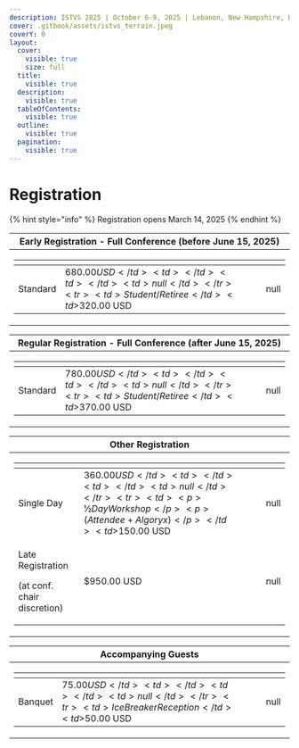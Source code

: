 ```yaml
---
description: ISTVS 2025 | October 6-9, 2025 | Lebanon, New Hampshire, USA
cover: .gitbook/assets/istvs_terrain.jpeg
coverY: 0
layout:
  cover:
    visible: true
    size: full
  title:
    visible: true
  description:
    visible: true
  tableOfContents:
    visible: true
  outline:
    visible: true
  pagination:
    visible: true
---
```


# Registration

{% hint style="info" %}
Registration opens March 14, 2025
{% endhint %}

| Early Registration - Full Conference (before June 15, 2025)                                                                                                                                                                                                                                                                                          |
| ---------------------------------------------------------------------------------------------------------------------------------------------------------------------------------------------------------------------------------------------------------------------------------------------------------------------------------------------------- |
| <p></p><table data-view="cards"><thead><tr><th></th><th></th><th data-hidden></th><th data-hidden></th><th data-hidden data-type="number"></th></tr></thead><tbody><tr><td>Standard</td><td>$680.00 USD</td><td></td><td></td><td>null</td></tr><tr><td>Student/Retiree</td><td>$320.00 USD</td><td></td><td></td><td>null</td></tr></tbody></table> |

| Regular Registration - Full Conference (after June 15, 2025)                                                                                                                                                                                                                                                                                         |
| ---------------------------------------------------------------------------------------------------------------------------------------------------------------------------------------------------------------------------------------------------------------------------------------------------------------------------------------------------- |
| <p></p><table data-view="cards"><thead><tr><th></th><th></th><th data-hidden></th><th data-hidden></th><th data-hidden data-type="number"></th></tr></thead><tbody><tr><td>Standard</td><td>$780.00 USD</td><td></td><td></td><td>null</td></tr><tr><td>Student/Retiree</td><td>$370.00 USD</td><td></td><td></td><td>null</td></tr></tbody></table> |

| Other Registration                                                                                                                                                                                                                                                                                                                                                                                                                                                                                                                   |
| ------------------------------------------------------------------------------------------------------------------------------------------------------------------------------------------------------------------------------------------------------------------------------------------------------------------------------------------------------------------------------------------------------------------------------------------------------------------------------------------------------------------------------------ |
| <p></p><table data-view="cards"><thead><tr><th></th><th></th><th data-hidden></th><th data-hidden></th><th data-hidden data-type="number"></th></tr></thead><tbody><tr><td><p>Single Day</p><p></p></td><td>$360.00 USD</td><td></td><td></td><td>null</td></tr><tr><td><p>½ Day Workshop</p><p>(Attendee + Algoryx)</p></td><td>$150.00 USD</td><td></td><td></td><td>null</td></tr><tr><td><p>Late Registration</p><p>(at conf. chair discretion)</p></td><td>$950.00 USD</td><td></td><td></td><td>null</td></tr></tbody></table> |

| Accompanying Guests                                                                                                                                                                                                                                                                                                                                     |
| ------------------------------------------------------------------------------------------------------------------------------------------------------------------------------------------------------------------------------------------------------------------------------------------------------------------------------------------------------- |
| <p></p><table data-view="cards"><thead><tr><th></th><th></th><th data-hidden></th><th data-hidden></th><th data-hidden data-type="number"></th></tr></thead><tbody><tr><td>Banquet</td><td>$75.00 USD</td><td></td><td></td><td>null</td></tr><tr><td>Ice Breaker Reception</td><td>$50.00 USD</td><td></td><td></td><td>null</td></tr></tbody></table> |
